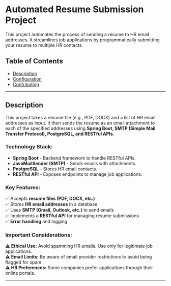 # **Automated Resume Submission Project**

This project automates the process of sending a resume to HR email addresses. It streamlines job applications by programmatically submitting your resume to multiple HR contacts.

## **Table of Contents**
- [Description](#description)
- [Configuration](#configuration)
- [Contributing](#contributing)

---

## **Description**

This project takes a resume file (e.g., PDF, DOCX) and a list of HR email addresses as input. It then sends the resume as an email attachment to each of the specified addresses using **Spring Boot, SMTP (Simple Mail Transfer Protocol), PostgreSQL, and RESTful APIs**.  

### **Technology Stack:**
- **Spring Boot** - Backend framework to handle RESTful APIs.
- **JavaMailSender (SMTP)** - Sends emails with attachments.
- **PostgreSQL** - Stores HR email contacts.
- **RESTful API** - Exposes endpoints to manage job applications.

### **Key Features:**
✅ Accepts **resume files (PDF, DOCX, etc.)**  
✅ Stores **HR email addresses** in a database  
✅ Uses **SMTP (Gmail, Outlook, etc.)** to send emails  
✅ Implements a **RESTful API** for managing resume submissions  
✅ **Error handling** and logging  

### **Important Considerations:**
⚠️ **Ethical Use:** Avoid spamming HR emails. Use only for legitimate job applications.  
⚠️ **Email Limits:** Be aware of email provider restrictions to avoid being flagged for spam.  
⚠️ **HR Preferences:** Some companies prefer applications through their online portals.  

---
